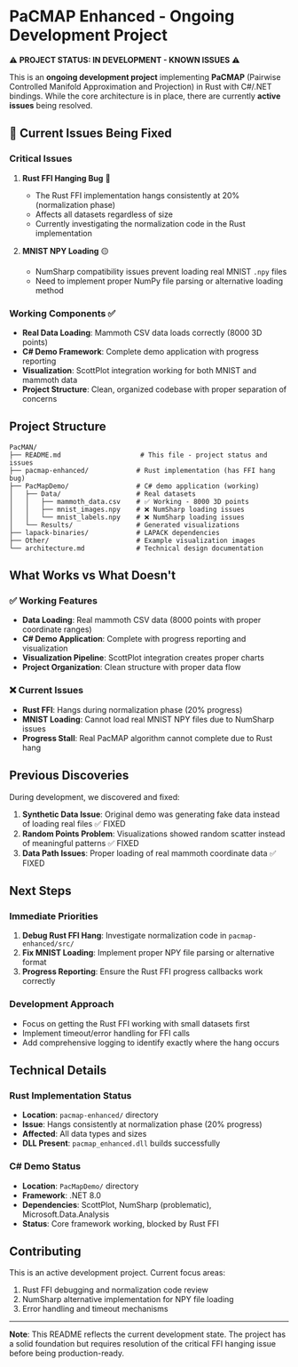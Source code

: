 # PaCMAP Enhanced - Ongoing Development Project

⚠️ **PROJECT STATUS: IN DEVELOPMENT - KNOWN ISSUES** ⚠️

This is an **ongoing development project** implementing **PaCMAP** (Pairwise Controlled Manifold Approximation and Projection) in Rust with C#/.NET bindings. While the core architecture is in place, there are currently **active issues** being resolved.

## 🚧 Current Issues Being Fixed

### Critical Issues
1. **Rust FFI Hanging Bug** 🔴
   - The Rust FFI implementation hangs consistently at 20% (normalization phase)
   - Affects all datasets regardless of size
   - Currently investigating the normalization code in the Rust implementation

2. **MNIST NPY Loading** 🟡
   - NumSharp compatibility issues prevent loading real MNIST `.npy` files
   - Need to implement proper NumPy file parsing or alternative loading method

### Working Components ✅
- **Real Data Loading**: Mammoth CSV data loads correctly (8000 3D points)
- **C# Demo Framework**: Complete demo application with progress reporting
- **Visualization**: ScottPlot integration working for both MNIST and mammoth data
- **Project Structure**: Clean, organized codebase with proper separation of concerns

## Project Structure

```
PacMAN/
├── README.md                    # This file - project status and issues
├── pacmap-enhanced/            # Rust implementation (has FFI hang bug)
├── PacMapDemo/                 # C# demo application (working)
│   ├── Data/                   # Real datasets
│   │   ├── mammoth_data.csv    # ✅ Working - 8000 3D points
│   │   ├── mnist_images.npy    # ❌ NumSharp loading issues
│   │   └── mnist_labels.npy    # ❌ NumSharp loading issues
│   └── Results/                # Generated visualizations
├── lapack-binaries/            # LAPACK dependencies
├── Other/                      # Example visualization images
└── architecture.md             # Technical design documentation
```

## What Works vs What Doesn't

### ✅ Working Features
- **Data Loading**: Real mammoth CSV data (8000 points with proper coordinate ranges)
- **C# Demo Application**: Complete with progress reporting and visualization
- **Visualization Pipeline**: ScottPlot integration creates proper charts
- **Project Organization**: Clean structure with proper data flow

### ❌ Current Issues
- **Rust FFI**: Hangs during normalization phase (20% progress)
- **MNIST Loading**: Cannot load real MNIST NPY files due to NumSharp issues
- **Progress Stall**: Real PacMAP algorithm cannot complete due to Rust hang

## Previous Discoveries

During development, we discovered and fixed:
1. **Synthetic Data Issue**: Original demo was generating fake data instead of loading real files ✅ FIXED
2. **Random Points Problem**: Visualizations showed random scatter instead of meaningful patterns ✅ FIXED
3. **Data Path Issues**: Proper loading of real mammoth coordinate data ✅ FIXED

## Next Steps

### Immediate Priorities
1. **Debug Rust FFI Hang**: Investigate normalization code in `pacmap-enhanced/src/`
2. **Fix MNIST Loading**: Implement proper NPY file parsing or alternative format
3. **Progress Reporting**: Ensure the Rust FFI progress callbacks work correctly

### Development Approach
- Focus on getting the Rust FFI working with small datasets first
- Implement timeout/error handling for FFI calls
- Add comprehensive logging to identify exactly where the hang occurs

## Technical Details

### Rust Implementation Status
- **Location**: `pacmap-enhanced/` directory
- **Issue**: Hangs consistently at normalization phase (20% progress)
- **Affected**: All data types and sizes
- **DLL Present**: `pacmap_enhanced.dll` builds successfully

### C# Demo Status
- **Location**: `PacMapDemo/` directory
- **Framework**: .NET 8.0
- **Dependencies**: ScottPlot, NumSharp (problematic), Microsoft.Data.Analysis
- **Status**: Core framework working, blocked by Rust FFI

## Contributing

This is an active development project. Current focus areas:
1. Rust FFI debugging and normalization code review
2. NumSharp alternative implementation for NPY file loading
3. Error handling and timeout mechanisms

---

**Note**: This README reflects the current development state. The project has a solid foundation but requires resolution of the critical FFI hanging issue before being production-ready.